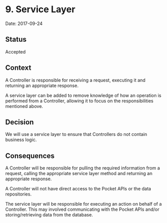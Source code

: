 # 9. Service Layer

Date: 2017-09-24

## Status

Accepted

## Context

A Controller is responsible for receiving a request, executing it and returning an appropriate response.

A service layer can be added to remove knowledge of how an operation is performed from a Controller, allowing it to focus on the responsibilities mentioned above.

## Decision

We will use a service layer to ensure that Controllers do not contain business logic.

## Consequences

A Controller will be responsible for pulling the required information from a request, calling the appropriate service layer method and returning an appropriate response.

A Controller will not have direct access to the Pocket APIs or the data repositories.

The service layer will be responsible for executing an action on behalf of a Controller. This may involved communicating with the Pocket APIs and/or storing/retrieving data from the database.